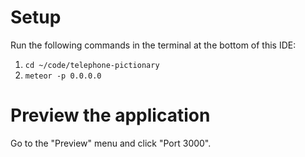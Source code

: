 # Setup

Run the following commands in the terminal at the bottom of this IDE:

1. `cd ~/code/telephone-pictionary`
2. `meteor -p 0.0.0.0`

# Preview the application

Go to the "Preview" menu and click "Port 3000".
